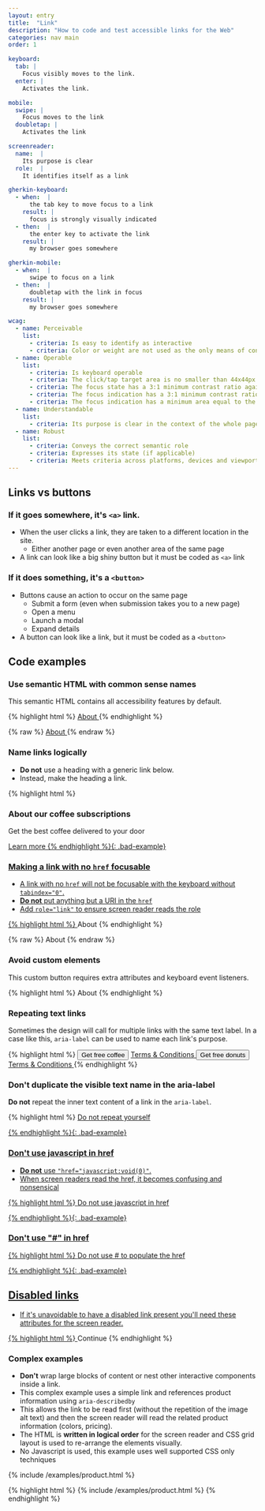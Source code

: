 ```yaml
---
layout: entry
title:  "Link"
description: "How to code and test accessible links for the Web"
categories: nav main
order: 1

keyboard:
  tab: |
    Focus visibly moves to the link.
  enter: |
    Activates the link.

mobile:
  swipe: |
    Focus moves to the link
  doubletap: |
    Activates the link

screenreader:
  name:  |
    Its purpose is clear
  role:  |
    It identifies itself as a link

gherkin-keyboard: 
  - when:  |
      the tab key to move focus to a link
    result: |
      focus is strongly visually indicated
  - then:  |
      the enter key to activate the link
    result: |
      my browser goes somewhere

gherkin-mobile:
  - when:  |
      swipe to focus on a link
  - then:  |
      doubletap with the link in focus
    result: |
      my browser goes somewhere

wcag:
  - name: Perceivable
    list:
      - criteria: Is easy to identify as interactive
      - criteria: Color or weight are not used as the only means of conveying it is a link
  - name: Operable
    list:
      - criteria: Is keyboard operable
      - criteria: The click/tap target area is no smaller than 44x44px
      - criteria: The focus state has a 3:1 minimum contrast ratio against default
      - criteria: The focus indication has a 3:1 minimum contrast ratio against adjacent elements
      - criteria: The focus indication has a minimum area equal to the width of the element and 2px in height
  - name: Understandable
    list:
      - criteria: Its purpose is clear in the context of the whole page
  - name: Robust
    list:
      - criteria: Conveys the correct semantic role
      - criteria: Expresses its state (if applicable)
      - criteria: Meets criteria across platforms, devices and viewports
---
```


## Links vs buttons

### If it goes somewhere, it's `<a>` link.

- When the user clicks a link, they are taken to a different location in the site.
  - Either another page or even another area of the same page
- A link can look like a big shiny button but it must be coded as `<a>` link

### If it does something, it's a `<button>`

- Buttons cause an action to occur on the same page
  - Submit a form (even when submission takes you to a new page)
  - Open a menu
  - Launch a modal
  - Expand details
- A button can look like a link, but it must be coded as a `<button>`

## Code examples

### Use semantic HTML with common sense names

This semantic HTML contains all accessibility features by default. 

{% highlight html %}
<a href="/about/">
  About
</a>
{% endhighlight %}

{% raw %}
<example>
<a href="/about/">
  About
</a>
</example>
{% endraw %}

### Name links logically

- **Do not** use a heading with a generic link below. 
- Instead, make the heading a link.

{% highlight html %}
<h3>About our coffee subscriptions</h3>
<p>Get the best coffee delivered to your door</p>
<a href="/about/">
   Learn more
</div>
{% endhighlight %}{: .bad-example}

### Making a link with no `href` focusable

- A link with no `href` will not be focusable with the keyboard without `tabindex="0"`.
- **Do not** put anything but a URI in the `href`
- Add `role="link"` to ensure screen reader reads the role

{% highlight html %}
<a tabindex="0" role="link">
  About
</a>
{% endhighlight %}

{% raw %}
<example>
<a tabindex="0" role="link">
  About
</a>
</example>
{% endraw %}

### Avoid custom elements

This custom button requires extra attributes and keyboard event listeners.

{% highlight html %}
<custom-element role="link" tabindex="0">
  About
</custom-element>
{% endhighlight %}

### Repeating text links

Sometimes the design will call for multiple links with the same text label. In a case like this, `aria-label` can be used to name each link's purpose.

{% highlight html %}
<button>Get free coffee</button>
<a href="/free-coffee-tc/" aria-label="Free coffee terms and conditions">
  Terms &amp; Conditions
</a>
<button>Get free donuts</button>
<a href="/free-donuts-tc/" aria-label="Free donuts terms and conditions">
  Terms &amp; Conditions
</a>
{% endhighlight %}

### Don't duplicate the visible text name in the aria-label

**Do not** repeat the inner text content of a link in the `aria-label`.

{% highlight html %}
<a href="/do-NOT-repeat-yourself/" 
   aria-label="Do NOT repeat yourself">
   Do not repeat yourself
</div>
{% endhighlight %}{: .bad-example}

### Don't use javascript in href

- **Do not** use `"href="javascript:void(0)"`. 
- When screen readers read the href, it becomes confusing and nonsensical 

{% highlight html %}
<a href="javascript:void(0)">
   Do not use javascript in href
</div>
{% endhighlight %}{: .bad-example}

### Don't use "#" in href

{% highlight html %}
<a href="#">
   Do not use # to populate the href
</div>
{% endhighlight %}{: .bad-example}

## Disabled links

- If it's unavoidable to have a disabled link present you'll need these attributes for the screen reader.

{% highlight html %}
<a tabindex="0" role="link" aria-disabled="true">
  Continue
</a>
{% endhighlight %}

### Complex examples

- **Don't** wrap large blocks of content or nest other interactive components inside a link.
- This complex example uses a simple link and references product information using `aria-describedby`
- This allows the link to be read first (without the repetition of the image alt text) and then the screen reader will read the related product information (colors, pricing).
- The HTML is **written in logical order** for the screen reader and CSS grid layout is used to re-arrange the elements visually.
- No Javascript is used, this example uses well supported CSS only techniques

<example>
{% include /examples/product.html %}
</example>

{% highlight html %}
{% include /examples/product.html %}
{% endhighlight %}